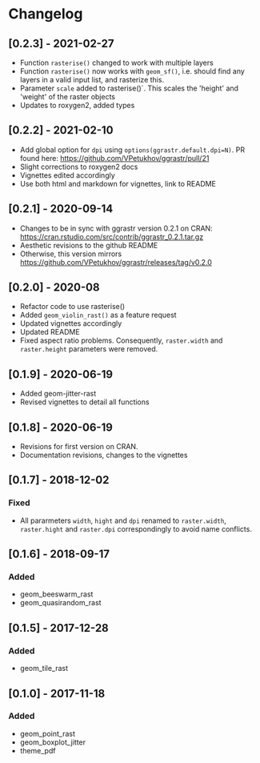 # Changelog

## [0.2.3] - 2021-02-27
* Function `rasterise()` changed to work with multiple layers
* Function `rasterise()` now works with `geom_sf()`, i.e. should find any layers in a valid input list, and rasterize this. 
* Parameter `scale` added to rasterise()`. This scales the 'height' and 'weight' of the raster objects
* Updates to roxygen2, added types

## [0.2.2] - 2021-02-10
* Add global option for `dpi` using `options(ggrastr.default.dpi=N)`. PR found here: https://github.com/VPetukhov/ggrastr/pull/21
* Slight corrections to roxygen2 docs
* Vignettes edited accordingly
* Use both html and markdown for vignettes, link to README


## [0.2.1] - 2020-09-14
* Changes to be in sync with ggrastr version 0.2.1 on CRAN: https://cran.rstudio.com/src/contrib/ggrastr_0.2.1.tar.gz
* Aesthetic revisions to the github README
* Otherwise, this version mirrors https://github.com/VPetukhov/ggrastr/releases/tag/v0.2.0


## [0.2.0] - 2020-08
* Refactor code to use rasterise()
* Added `geom_violin_rast()` as a feature request
* Updated vignettes accordingly
* Updated README
* Fixed aspect ratio problems. Consequently, `raster.width` and `raster.height` parameters were removed.

## [0.1.9] - 2020-06-19
* Added geom-jitter-rast
* Revised vignettes to detail all functions

## [0.1.8] - 2020-06-19
* Revisions for first version on CRAN. 
* Documentation revisions, changes to the vignettes

## [0.1.7] - 2018-12-02
### Fixed
* All pararmeters `width`, `hight` and `dpi` renamed to `raster.width`, `raster.hight` and `raster.dpi` correspondingly to avoid name conflicts.

## [0.1.6] - 2018-09-17
### Added
* geom_beeswarm_rast
* geom_quasirandom_rast

## [0.1.5] - 2017-12-28
### Added
* geom_tile_rast

## [0.1.0] - 2017-11-18
### Added
* geom_point_rast
* geom_boxplot_jitter
* theme_pdf
